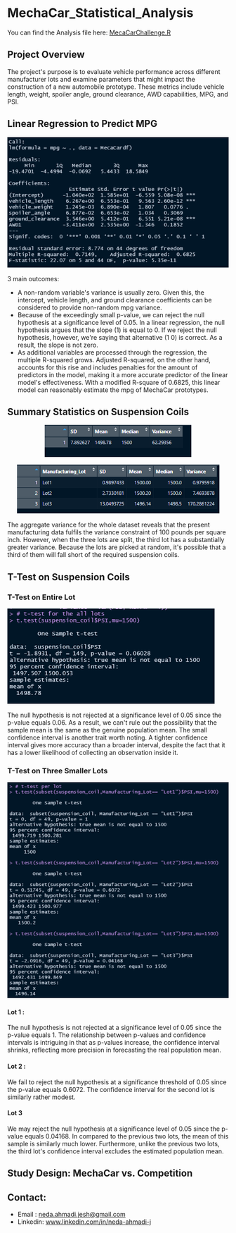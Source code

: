# MechaCar_Statistical_Analysis
You can find the Analysis file here: [MecaCarChallenge.R](https://github.com/NedaAJ/MechaCar_Statistical_Analysis/blob/main/MecaCarChallenge.R)

## Project Overview
The project's purpose is to evaluate vehicle performance across different manufacturer lots and examine parameters that might impact the construction of a new automobile prototype. These metrics include vehicle length, weight, spoiler angle, ground clearance, AWD capabilities, MPG, and PSI.
## Linear Regression to Predict MPG
![linear_regression_summary.PNG](Resources/linear_regression_summary.PNG)

3 main outcomes:
- A non-random variable's variance is usually zero. Given this, the intercept, vehicle length, and ground clearance coefficients can be considered to provide non-random mpg variance.
- Because of the exceedingly small p-value, we can reject the null hypothesis at a significance level of 0.05. In a linear regression, the null hypothesis argues that the slope (1) is equal to 0. If we reject the null hypothesis, however, we're saying that alternative (1 0) is correct. As a result, the slope is not zero.
- As additional variables are processed through the regression, the multiple R-squared grows. Adjusted R-squared, on the other hand, accounts for this rise and includes penalties for the amount of predictors in the model, making it a more accurate predictor of the linear model's effectiveness. With a modified R-square of 0.6825, this linear model can reasonably estimate the mpg of MechaCar prototypes.

## Summary Statistics on Suspension Coils
<p align="center">
  <img src="https://github.com/NedaAJ/MechaCar_Statistical_Analysis/blob/main/Resources/total_summary_table.PNG">
</p>
<p align="center">
  <img src="https://github.com/NedaAJ/MechaCar_Statistical_Analysis/blob/main/Resources/lot_summary_table.PNG">
</p>

The aggregate variance for the whole dataset reveals that the present manufacturing data fulfils the variance constraint of 100 pounds per square inch. However, when the three lots are split, the third lot has a substantially greater variance. Because the lots are picked at random, it's possible that a third of them will fall short of the required suspension coils.

## T-Test on Suspension Coils
### T-Test on Entire Lot
![t-test.PNG](Resources/t-test.PNG)

The null hypothesis is not rejected at a significance level of 0.05 since the p-value equals 0.06. As a result, we can't rule out the possibility that the sample mean is the same as the genuine population mean. The small confidence interval is another trait worth noting. A tighter confidence interval gives more accuracy than a broader interval, despite the fact that it has a lower likelihood of collecting an observation inside it.

### T-Test on Three Smaller Lots

![lots_t_test.PNG](Resources/lots_t_test.PNG)

#### Lot 1 :
The null hypothesis is not rejected at a significance level of 0.05 since the p-value equals 1. The relationship between p-values and confidence intervals is intriguing in that as p-values increase, the confidence interval shrinks, reflecting more precision in forecasting the real population mean.
#### Lot 2 :
We fail to reject the null hypothesis at a significance threshold of 0.05 since the p-value equals 0.6072. The confidence interval for the second lot is similarly rather modest.

#### Lot 3
We may reject the null hypothesis at a significance level of 0.05 since the p-value equals 0.04168. In compared to the previous two lots, the mean of this sample is similarly much lower. Furthermore, unlike the previous two lots, the third lot's confidence interval excludes the estimated population mean.

## Study Design: MechaCar vs. Competition


## Contact:
- Email : [neda.ahmadi.jesh@gmail.com](mailto:neda.ahmadi.jesh@gmail.com?subject=[GitHub]%20Source%20Han%20Sans)
- Linkedin: www.linkedin.com/in/neda-ahmadi-j
